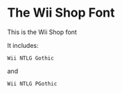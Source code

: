 # The Wii Shop Font
This is the Wii Shop font

It includes:

<code>Wii NTLG Gothic</code>

and

<code>Wii NTLG PGothic</code>
